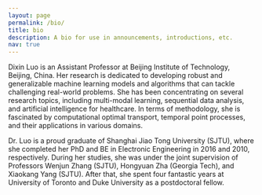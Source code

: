 ```yaml
---
layout: page
permalink: /bio/
title: bio
description: A bio for use in announcements, introductions, etc. 
nav: true
---
```


Dixin Luo is an Assistant Professor at Beijing Institute of Technology, Beijing, China. 
Her research is dedicated to developing robust and generalizable machine learning models and algorithms that can tackle challenging real-world problems. 
She has been concentrating on several research topics, including multi-modal learning, sequential data analysis, and artificial intelligence for healthcare. 
In terms of methodology, she is fascinated by computational optimal transport, temporal point processes, and their applications in various domains. 

Dr. Luo is a proud graduate of Shanghai Jiao Tong University (SJTU), where she completed her PhD and BE in Electronic Engineering in 2016 and 2010, respectively. 
During her studies, she was under the joint supervision of Professors Wenjun Zhang (SJTU), Hongyuan Zha (Georgia Tech), and Xiaokang Yang (SJTU). 
After that, she spent four fantastic years at University of Toronto and Duke University as a postdoctoral fellow.
